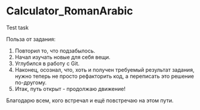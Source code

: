 # Calculator_RomanArabic
Test task

Польза от задания:
1. Повторил то, что подзабылось.
2. Начал изучать новые для себя вещи.
3. Углубился в работу с Git.
4. Наконец, осознал, что, хоть и получен требуемый результат задания,
нужно теперь не просто рефакторить код, а переписать это решение по-другому.
5. Итак, путь открыт - продолжаю движение!

Благодарю всем, кого встречал и ещё повстречаю на этом пути.
